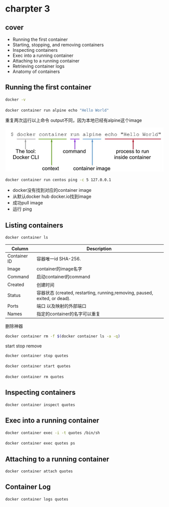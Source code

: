 # charpter 3

## cover

- Running the first container
- Starting, stopping, and removing containers
- Inspecting containers
- Exec into a running container
- Attaching to a running container
- Retrieving container logs
- Anatomy of containers

## Running the first container

``` bash
docker -v

docker container run alpine echo "Hello World"
```

重复两次运行以上命令 output不同，因为本地已经有alpine这个image

![logo](https://raw.githubusercontent.com/just-reading/learn-docker/master/charpter3/1.jpg)

```bash
docker container run centos ping -c 5 127.0.0.1
```

- docker没有找到对应的container image
- 从默认docker hub docker.io找到image
- 成功pull image
- 运行 ping

## Listing containers

```bash
docker container ls
```

|Column|Description|
|---|---|
|Container ID| 容器唯一id SHA-256.|
|Image| container的image名字|
|Command|启动container的command|
|Created|创建时间|
|Status|容器状态 (created, restarting, running,removing, paused, exited, or dead).|
|Ports|端口 以及映射的外部端口|
|Names|指定的container的名字可以重复|

删除神器

```bash
docker container rm -f $(docker container ls -a -q)
```

start stop remove

```bash
docker container stop quotes

docker container start quotes

docker container rm quotes
```

## Inspecting containers

```bash
docker container inspect quotes
```

## Exec into a running container

```bash
docker container exec -i -t quotes /bin/sh

docker container exec quotes ps
```

## Attaching to a running container

```bash
docker container attach quotes
```

## Container Log

```bash
docker container logs quotes
```